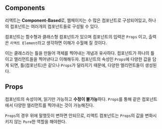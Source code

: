 ## Components

리액트는 **Component-Based**로, 웹페이지는 수 많은 컴포넌트로 구성되어있고, 하나의 컴포넌트는 여러개의 컴포넌트들로 구성될 수 있다.

컴포넌트는 함수형과 클래스형 컴포넌트가 있으며 컴포넌트의 입력은 `Props` 이고, 출력은 `리액트 Element`라고 생각하면 이해가 수월해 질 것이다. 

이는 클래스라는 틀을 만들어 객체를 찍어내는 개념과 유사하다. 컴포넌트가 하나의 틀이고 엘리먼트들을 찍어낸다고 이해해두자. 컴포넌트의 속성인 `Props`에 다양한 값을 담게 되면, 틀(컴포넌트)은 같으나 `Props`가 달라지기 때문에, 다양한 엘리먼트들이 생성된다.



## Props

컴포넌트의 속성이며, 읽기만 가능하고 **수정이 불가능**하다. `Props`를 통해 같은 컴포넌트에서 다양한 엘리먼트를 찍어내는 것이 가능해진다.

`Props`의 경우 위에 말했듯이 변하면 안되므로, 리액트 컴포넌트는 `Props`의 값을 변화시키지 않는 `Pure`한 역할을 해야한다. 

